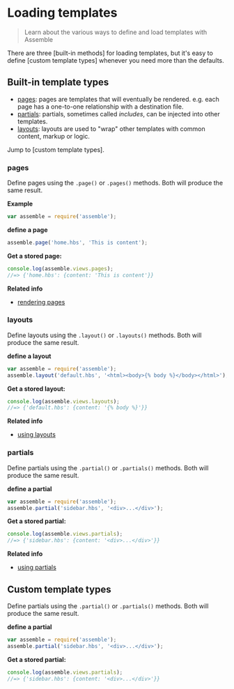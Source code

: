 # Loading templates

> Learn about the various ways to define and load templates with Assemble

There are three [built-in methods] for loading templates, but it's easy to define [custom template types] whenever you need more than the defaults.

## Built-in template types

 - [pages](#page): pages are templates that will eventually be rendered. e.g. each page has a one-to-one relationship with a destination file.
 - [partials](#partial): partials, sometimes called _includes_, can be injected into other templates.
 - [layouts](#layout): layouts are used to "wrap" other templates with common content, markup or logic.

Jump to [custom template types].

### pages

Define pages using the `.page()` or `.pages()` methods. Both will produce the same result.

**Example**

```js
var assemble = require('assemble');
```

**define a page**

```js
assemble.page('home.hbs', 'This is content');
```

**Get a stored page:**

```js
console.log(assemble.views.pages);
//=> {'home.hbs': {content: 'This is content'}}
```

**Related info**

- [rendering pages](./rendering-pages.md)


### layouts

Define layouts using the `.layout()` or `.layouts()` methods. Both will produce the same result.

**define a layout**

```js
var assemble = require('assemble');
assemble.layout('default.hbs', '<html><body>{% body %}</body></html>');
```

**Get a stored layout:**

```js
console.log(assemble.views.layouts);
//=> {'default.hbs': {content: '{% body %}'}}
```

**Related info**

- [using layouts](./using-layouts.md)


### partials

Define partials using the `.partial()` or `.partials()` methods. Both will produce the same result.

**define a partial**

```js
var assemble = require('assemble');
assemble.partial('sidebar.hbs', '<div>...</div>');
```

**Get a stored partial:**

```js
console.log(assemble.views.partials);
//=> {'sidebar.hbs': {content: '<div>...</div>'}}
```

**Related info**

- [using partials](./using-partials.md)


## Custom template types


Define partials using the `.partial()` or `.partials()` methods. Both will produce the same result.

**define a partial**

```js
var assemble = require('assemble');
assemble.partial('sidebar.hbs', '<div>...</div>');
```

**Get a stored partial:**

```js
console.log(assemble.views.partials);
//=> {'sidebar.hbs': {content: '<div>...</div>'}}
```
